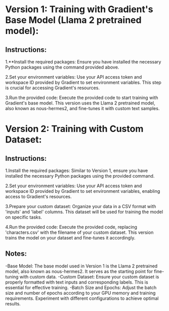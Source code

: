# Version 1: Training with Gradient's Base Model (Llama 2 pretrained model):

## Instructions:
1.**Install the required packages: Ensure you have installed the necessary Python packages using the command provided above.

2.Set your environment variables: Use your API access token and workspace ID provided by Gradient to set environment variables. This step is crucial for accessing Gradient's resources.

3.Run the provided code: Execute the provided code to start training with Gradient's base model. This version uses the Llama 2 pretrained model, also known as nous-hermes2, and fine-tunes it with custom text samples.

# Version 2: Training with Custom Dataset:

## Instructions:
1.Install the required packages: Similar to Version 1, ensure you have installed the necessary Python packages using the provided command.

2.Set your environment variables: Use your API access token and workspace ID provided by Gradient to set environment variables, enabling access to Gradient's resources.

3.Prepare your custom dataset: Organize your data in a CSV format with 'inputs' and 'label' columns. This dataset will be used for training the model on specific tasks.

4.Run the provided code: Execute the provided code, replacing 'characters.csv' with the filename of your custom dataset. This version trains the model on your dataset and fine-tunes it accordingly.

## Notes:
-Base Model: The base model used in Version 1 is the Llama 2 pretrained model, also known as nous-hermes2. It serves as the starting point for fine-tuning with custom data.
-Custom Dataset: Ensure your custom dataset is properly formatted with text inputs and corresponding labels. This is essential for effective training.
-Batch Size and Epochs: Adjust the batch size and number of epochs according to your GPU memory and training requirements. Experiment with different configurations to achieve optimal results.
